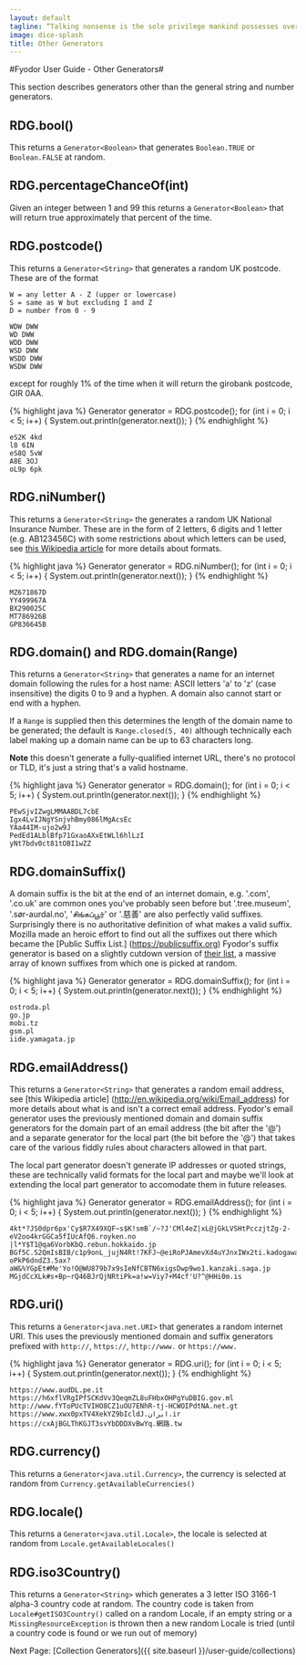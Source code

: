 ```yaml
---
layout: default
tagline: “Talking nonsense is the sole privilege mankind possesses over the other organisms. It's by talking nonsense that one gets to the truth! I talk nonsense, therefore I'm human”
image: dice-splash
title: Other Generators
---
```


#Fyodor User Guide - Other Generators#

This section describes generators other than the general string and number generators.
  
## RDG.bool() ##
This returns a `Generator<Boolean>` that generates `Boolean.TRUE` or `Boolean.FALSE` at random.

## RDG.percentageChanceOf(int) ##
Given an integer between 1 and 99 this returns a `Generator<Boolean>` that will return true 
approximately that percent of the time.
 
## RDG.postcode() ##
This returns a `Generator<String>` that generates a random UK postcode. These are of the format

```
W = any letter A - Z (upper or lowercase)
S = same as W but excluding I and Z
D = number from 0 - 9
 
WDW DWW
WD DWW
WDD DWW
WSD DWW
WSDD DWW
WSDW DWW
```

except for roughly 1% of the time when it will return the girobank postcode, GIR 0AA.

{% highlight java %}
Generator<String> generator = RDG.postcode();
for (int i = 0; i < 5; i++) {
    System.out.println(generator.next());
}
{% endhighlight %}

```        
eS2K 4kd
l8 6IN
eS8Q 5vW
A8E 3OJ
oL9p 6pk
```
        
## RDG.niNumber() ##
This returns a `Generator<String>` the generates a random UK National Insurance Number. These are
in the form of 2 letters, 6 digits and 1 letter (e.g. AB123456C) with some restrictions about which letters can be 
used, see [this Wikipedia article](http://en.wikipedia.org/wiki/National_Insurance_number#Format) for more details about formats.

{% highlight java %}
Generator<String> generator = RDG.niNumber();
for (int i = 0; i < 5; i++) {
    System.out.println(generator.next());
}
{% endhighlight %}

```
MZ671867D
YY499967A
BX290025C
MT786926B
GP836645B
```

## RDG.domain() and RDG.domain(Range) ##
This returns a `Generator<String>` that generates a name for an internet domain following the rules
for a host name: ASCII letters 'a' to 'z' (case insensitive) the digits 0 to 9 and a hyphen. A domain
also cannot start or end with a hyphen.

If a `Range` is supplied then this determines the length of the domain name to be generated; the default
is `Range.closed(5, 40)` although technically each label making up a domain name can be up to 63 characters long.

**Note** this doesn't generate a fully-qualified internet URL, there's no protocol or TLD, it's 
just a string that's a valid hostname.

{% highlight java %}
Generator<String> generator = RDG.domain();
for (int i = 0; i < 5; i++) {
    System.out.println(generator.next());
}
{% endhighlight %}

```
PEwSjvIZwgLMMAABDL7cbE
Igx4LvIJNgYSnjvhBmy086lMgAcsEc
YAa44IM-ujo2w9J
PedEd1ALblBfp71GxaoAXxEtWLl6hlLzI
yNt7bdv0ct81tOBI1wZZ
```

## RDG.domainSuffix() ##
A domain suffix is the bit at the end of an internet domain, e.g. '.com', '.co.uk' are common ones
you've probably seen before but '.tree.museum', '.sør-aurdal.no', 'சிங்கப்பூர்' or '.慈善'
are also perfectly valid suffixes. Surprisingly there is no authoritative definition of what makes
a valid suffix. Mozilla made an heroic effort to find out all the suffixes out there which became the [Public Suffix List.]
(https://publicsuffix.org) Fyodor's suffix generator is based on a slightly cutdown version of [their list](https://publicsuffix.org/list/effective_tld_names.dat), a massive
array of known suffixes from which one is picked at random.

{% highlight java %}
Generator<String> generator = RDG.domainSuffix();
for (int i = 0; i < 5; i++) {
    System.out.println(generator.next());
}
{% endhighlight %}

```
ostroda.pl
go.jp
mobi.tz
gsm.pl
iide.yamagata.jp
```

## RDG.emailAddress() ##
This returns a `Generator<String>` that generates a random email address, see [this Wikipedia article]
(http://en.wikipedia.org/wiki/Email_address) for more details about what is and isn't a correct email address.
Fyodor's email generator uses the previously mentioned domain and domain suffix generators for the
domain part of an email address (the bit after the '@') and a separate generator for the local part
(the bit before the '@') that takes care of the various fiddly rules about characters allowed in that part.

The local part generator doesn't generate IP addresses or quoted strings, these are technically valid
 formats for the local part and maybe we'll look at extending the local part generator to accomodate 
 them in future releases.
 
 {% highlight java %}
 Generator<String> generator = RDG.emailAddress();
 for (int i = 0; i < 5; i++) {
     System.out.println(generator.next());
 }
{% endhighlight %}

```
4kt*?JS0dpr6px'Cy$R7X49XQF~s$K!smB`/~?J'CMl4eZ|xL@jGkLVSHtPcczjtZg-2-eV2oo4krGGCa5fIUcAfQ6.royken.no
|l*Y$T1@qa6VorbKbQ.rebun.hokkaido.jp
BGf5C.S2QmIsBIB/c1p9onL_jujN4Rt!7KFJ~@eiRoPJAmevXd4uYJnxIWx2ti.kadogawa.miyazaki.jp
oPkP6dndZ3.5ax?aW&%YGpEt#Me'Yo!O@WU879b7x9sIeNfCBTN6xigsDwp9wo1.kanzaki.saga.jp
MGjdCcXLk#s+Bp~rQ46BJrQjNRtiPk=a!w=Viy7+M4cf'U?^@HHi0m.is
```

## RDG.uri() ##
This returns a `Generator<java.net.URI>` that generates a random internet URI. This uses the previously
mentioned domain and suffix generators prefixed with `http://`, `https://`, `http://www.` or
`https://www.`

{% highlight java %}
Generator<String> generator = RDG.uri();
for (int i = 0; i < 5; i++) {
    System.out.println(generator.next());
}
{% endhighlight %}

```
https://www.audDL.pe.it
https://h6xflVRgIPfSCKdVv3QeqmZL8uFHbxOHPgYuDBIG.gov.ml
http://www.fYToPUcTVIHO8CZ1uOU7ENhR-tj-HCWOIPdtNA.net.gt
https://www.xwx0pxTV4XekYZ9bIcldJ.ایران.ir
https://cxAjBGLThKGJT3svYbDDDXvBwYq.網路.tw
```

## RDG.currency() ##
This returns a `Generator<java.util.Currency>`, the currency is selected at random from 
`Currency.getAvailableCurrencies()`

## RDG.locale() ##
This returns a `Generator<java.util.Locale>`, the locale is selected at random from `Locale.getAvailableLocales()`

## RDG.iso3Country() ##
This returns a `Generator<String>` which generates a 3 letter ISO 3166-1 alpha-3 country code at random.  The 
country code is taken from `Locale#getISO3Country()` called on a random Locale, if an empty string
or a `MissingResourceException` is thrown then a new random Locale is tried (until a country code is 
found or we run out of memory)

Next Page: [Collection Generators]({{ site.baseurl }}/user-guide/collections)